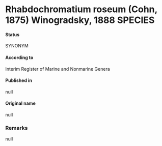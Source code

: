 # Rhabdochromatium roseum (Cohn, 1875) Winogradsky, 1888 SPECIES

#### Status
SYNONYM

#### According to
Interim Register of Marine and Nonmarine Genera

#### Published in
null

#### Original name
null

### Remarks
null